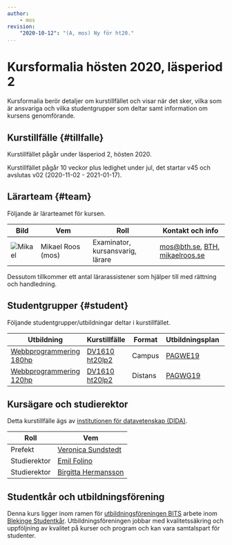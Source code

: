 ```yaml
---
author:
    - mos
revision:
    "2020-10-12": "(A, mos) Ny för ht20."
...
```

Kursformalia hösten 2020, läsperiod 2
==================================

Kursformalia berör detaljer om kurstillfället och visar när det sker, vilka som är ansvariga och vilka studentgrupper som deltar samt information om kursens genomförande.

<!--more-->



Kurstillfälle {#tillfalle}
----------------------------------

Kurstillfället pågår under läsperiod 2, hösten 2020.

Kurstillfället pågår 10 veckor plus ledighet under jul, det startar v45 och avslutas v02 (2020-11-02 - 2021-01-17).



Lärarteam {#team}
----------------------------------

Följande är lärarteamet för kursen.

| Bild    | Vem         | Roll | Kontakt och info |
|---------|-------------|-------|------------------|
| ![Mikael](https://mikaelroos.se/image/mos-tjaro.jpg?w=100&h=100&cf) | Mikael&nbsp;Roos (mos) | Examinator, kursansvarig, lärare | mos@bth.se, [BTH](https://www.bth.se/?s=mos&searchtype=employee), [mikaelroos.se](https://mikaelroos.se) |

Dessutom tillkommer ett antal lärarassistener som hjälper till med rättning och handledning.



Studentgrupper {#student}
----------------------------------

Följande studentgrupper/utbildningar deltar i kurstillfället.

| Utbildning | Kurstillfälle | Format | Utbildningsplan | Ansvarig |
|------------|--------------|--------|-----------------|----------|
| [Webbprogrammering 180hp](https://www.bth.se/utbildning/program/pagwe/) | [DV1610 ht20lp2](http://www.bth.se/kurser/B4AYE/20202) | Campus | [PAGWE19](http://edu.bth.se/utbildningsplaner/PAGWE_HT-19.pdf) | Mikael Roos mos@bth.se |
| [Webbprogrammering 120hp](https://www.bth.se/utbildning/program/pagwg/) | [DV1610 ht20lp2](https://www.bth.se/kurser/BX6T6/20202/) | Distans | [PAGWG19](http://edu.bth.se/utbildningsplaner/PAGWG_HT-19.pdf) | Mikael Roos mos@bth.se |



Kursägare och studierektor
----------------------------------

Detta kurstillfälle ägs av [institutionen för datavetenskap (DIDA)](https://www.bth.se/om-bth/organisation/fakulteten-for-datavetenskaper/dida/).

| Roll | Vem |
|------|-----|
| Prefekt | [Veronica Sundstedt](https://www.bth.se/staff/veronica-sundstedt-vsu/) |
| Studierektor | [Emil Folino](https://www.bth.se/staff/emil-folino-efo/) |
| Studierektor | [Birgitta Hermansson](https://www.bth.se/?s=Hermanson%2C+Birgitta+) |



Studentkår och utbildningsförening
----------------------------------

Denna kurs ligger inom ramen för [utbildningsföreningen BITS](https://www.bthstudent.se/utbildning/utbildningsforeningar/) arbete inom [Blekinge Studentkår](https://www.bthstudent.se/). Utbildningsföreningen jobbar med kvalitetssäkring och uppföljning av kvalitet på kurser och program och kan vara samtalspart för studenter.
